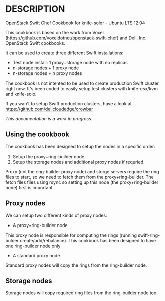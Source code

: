 # DESCRIPTION

OpenStack Swift Chef Cookbook for knife-solor - Ubuntu LTS 12.04

This cookbook is based on the work from Voxel (https://github.com/voxeldotnet/openstack-swift-chef) and Dell, Inc. OpenStack Swift cookbooks.

It can be used to create three different Swift installations:

* Test node install: 1 proxy+storage node with no replicas
* n-storage nodes + 1 proxy node
* n-storage nodes + n proxy nodes

The cookbook is not intented to be used to create production Swift cluster right now. It's been coded to easily setup test clusters with knife-esx/kvm and knife-solo.

If you wan't to setup Swift production clusters, have a look at https://github.com/dellcloudedge/crowbar 

*This documentation is a work in progress.*

## Using the cookbook

The cookbook has been designed to setup the nodes in a specific order:

1. Setup the proxy+ring-builder node.
2. Setup the storage nodes and additional proxy nodes if requried.

Proxy (not the ring-builder proxy node) and storge servers require the ring files to start, so we need to fetch them from the proxy+ring-builder. The fetch files files using rsync so setting up this node (the proxy+ring-builder node) first is important.

## Proxy nodes

We can setup two different kinds of proxy nodes: 

* A proxy+ring-builder node

This proxy node is responsible for computing the rings (running swift-ring-bulder create/add/rebalance). This cookbook has been designed to have one ring-builder node only

* A standard proxy node

Standard proxy nodes will copy the rings from the ring-builder node.

## Storage nodes

Storage nodes will copy required ring files from the ring-builder node too.


